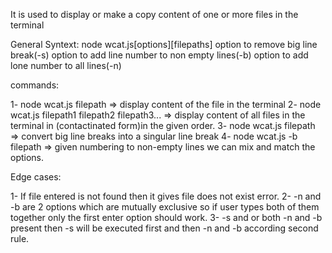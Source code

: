 It is used to display or make a copy content of one or more files in the terminal

General Syntext: node wcat.js[options][filepaths] option to remove big line break(-s) option to add line number to non empty lines(-b) option to add lone number to all lines(-n)

commands:

1- node wcat.js filepath => display content of the file in the terminal
2- node wcat.js filepath1 filepath2 filepath3... => display content of all files in the terminal in (contactinated form)in the given order.
3- node wcat.js filepath => convert big line breaks into a singular line break
4- node wcat.js -b filepath => given numbering to non-empty lines
we can mix and match the options.

Edge cases:

1- If file entered is not found then it gives file does not exist error.
2- -n and -b are 2 options which are mutually exclusive so if user types both of them together only the first enter option should work.
3- -s and or both -n and -b present then -s will be executed first and then -n and -b according second rule.
